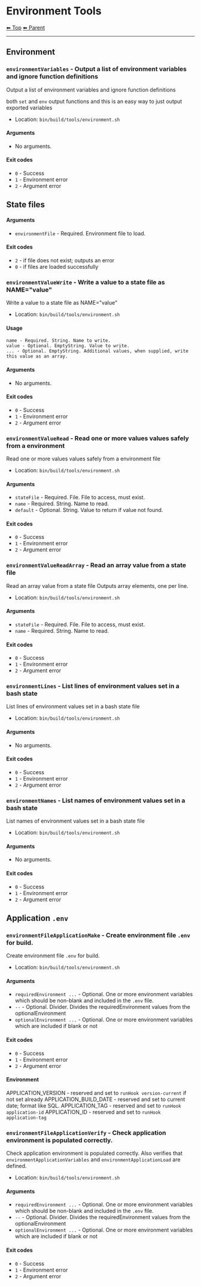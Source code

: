 # Environment Tools

<!-- TEMPLATE header 2 -->
[⬅ Top](index.md) [⬅ Parent ](../index.md)
<hr />

## Environment

### `environmentVariables` - Output a list of environment variables and ignore function definitions

Output a list of environment variables and ignore function definitions

both `set` and `env` output functions and this is an easy way to just output
exported variables

- Location: `bin/build/tools/environment.sh`

#### Arguments

- No arguments.

#### Exit codes

- `0` - Success
- `1` - Environment error
- `2` - Argument error

## State files

#### Arguments

- `environmentFile` - Required. Environment file to load.

#### Exit codes

- `2` - if file does not exist; outputs an error
- `0` - if files are loaded successfully
### `environmentValueWrite` - Write a value to a state file as NAME="value"

Write a value to a state file as NAME="value"

- Location: `bin/build/tools/environment.sh`

#### Usage

    name - Required. String. Name to write.
    value - Optional. EmptyString. Value to write.
    ... - Optional. EmptyString. Additional values, when supplied, write this value as an array.
    

#### Arguments

- No arguments.

#### Exit codes

- `0` - Success
- `1` - Environment error
- `2` - Argument error
### `environmentValueRead` - Read one or more values values safely from a environment

Read one or more values values safely from a environment file

- Location: `bin/build/tools/environment.sh`

#### Arguments

- `stateFile` - Required. File. File to access, must exist.
- `name` - Required. String. Name to read.
- `default` - Optional. String. Value to return if value not found.

#### Exit codes

- `0` - Success
- `1` - Environment error
- `2` - Argument error
### `environmentValueReadArray` - Read an array value from a state file

Read an array value from a state file
Outputs array elements, one per line.

- Location: `bin/build/tools/environment.sh`

#### Arguments

- `stateFile` - Required. File. File to access, must exist.
- `name` - Required. String. Name to read.

#### Exit codes

- `0` - Success
- `1` - Environment error
- `2` - Argument error
### `environmentLines` - List lines of environment values set in a bash state

List lines of environment values set in a bash state file

- Location: `bin/build/tools/environment.sh`

#### Arguments

- No arguments.

#### Exit codes

- `0` - Success
- `1` - Environment error
- `2` - Argument error
### `environmentNames` - List names of environment values set in a bash state

List names of environment values set in a bash state file

- Location: `bin/build/tools/environment.sh`

#### Arguments

- No arguments.

#### Exit codes

- `0` - Success
- `1` - Environment error
- `2` - Argument error

## Application `.env`

### `environmentFileApplicationMake` - Create environment file `.env` for build.

Create environment file `.env` for build.

- Location: `bin/build/tools/environment.sh`

#### Arguments

- `requiredEnvironment ...` - Optional. One or more environment variables which should be non-blank and included in the `.env` file.
- `--` - Optional. Divider. Divides the requiredEnvironment values from the optionalEnvironment
- `optionalEnvironment ...` - Optional. One or more environment variables which are included if blank or not

#### Exit codes

- `0` - Success
- `1` - Environment error
- `2` - Argument error

#### Environment

APPLICATION_VERSION - reserved and set to `runHook version-current` if not set already
APPLICATION_BUILD_DATE - reserved and set to current date; format like SQL.
APPLICATION_TAG - reserved and set to `runHook application-id`
APPLICATION_ID - reserved and set to `runHook application-tag`
### `environmentFileApplicationVerify` - Check application environment is populated correctly.

Check application environment is populated correctly.
Also verifies that `environmentApplicationVariables` and `environmentApplicationLoad` are defined.

- Location: `bin/build/tools/environment.sh`

#### Arguments

- `requiredEnvironment ...` - Optional. One or more environment variables which should be non-blank and included in the `.env` file.
- `--` - Optional. Divider. Divides the requiredEnvironment values from the optionalEnvironment
- `optionalEnvironment ...` - Optional. One or more environment variables which are included if blank or not

#### Exit codes

- `0` - Success
- `1` - Environment error
- `2` - Argument error
